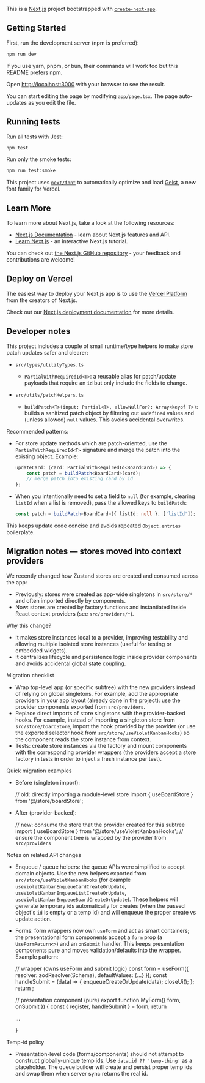 This is a [Next.js](https://nextjs.org) project bootstrapped with [`create-next-app`](https://nextjs.org/docs/app/api-reference/cli/create-next-app).

## Getting Started

First, run the development server (npm is preferred):

```bash
npm run dev
```

If you use yarn, pnpm, or bun, their commands will work too but this README prefers npm.

Open [http://localhost:3000](http://localhost:3000) with your browser to see the result.

You can start editing the page by modifying `app/page.tsx`. The page auto-updates as you edit the file.

## Running tests

Run all tests with Jest:

```bash
npm test
```

Run only the smoke tests:

```bash
npm run test:smoke
```

This project uses [`next/font`](https://nextjs.org/docs/app/building-your-application/optimizing/fonts) to automatically optimize and load [Geist](https://vercel.com/font), a new font family for Vercel.

## Learn More

To learn more about Next.js, take a look at the following resources:

-   [Next.js Documentation](https://nextjs.org/docs) - learn about Next.js features and API.
-   [Learn Next.js](https://nextjs.org/learn) - an interactive Next.js tutorial.

You can check out [the Next.js GitHub repository](https://github.com/vercel/next.js) - your feedback and contributions are welcome!

## Deploy on Vercel

The easiest way to deploy your Next.js app is to use the [Vercel Platform](https://vercel.com/new?utm_medium=default-template&filter=next.js&utm_source=create-next-app&utm_campaign=create-next-app-readme) from the creators of Next.js.

Check out our [Next.js deployment documentation](https://nextjs.org/docs/app/building-your-application/deploying) for more details.

## Developer notes

This project includes a couple of small runtime/type helpers to make store patch updates safer and clearer:

-   `src/types/utilityTypes.ts`

    -   `PartialWithRequiredId<T>`: a reusable alias for patch/update payloads that require an `id` but only include the fields to change.

-   `src/utils/patchHelpers.ts`
    -   `buildPatch<T>(input: Partial<T>, allowNullFor?: Array<keyof T>)`: builds a sanitized patch object by filtering out `undefined` values and (unless allowed) `null` values. This avoids accidental overwrites.

Recommended patterns:

-   For store update methods which are patch-oriented, use the `PartialWithRequiredId<T>` signature and merge the patch into the existing object. Example:

    ```ts
    updateCard: (card: PartialWithRequiredId<BoardCard>) => {
        const patch = buildPatch<BoardCard>(card);
        // merge patch into existing card by id
    };
    ```

-   When you intentionally need to set a field to `null` (for example, clearing `listId` when a list is removed), pass the allowed keys to `buildPatch`:

    ```ts
    const patch = buildPatch<BoardCard>({ listId: null }, ['listId']);
    ```

This keeps update code concise and avoids repeated `Object.entries` boilerplate.

## Migration notes — stores moved into context providers

We recently changed how Zustand stores are created and consumed across the app:

-   Previously: stores were created as app-wide singletons in `src/store/*` and often imported directly by components.
-   Now: stores are created by factory functions and instantiated inside React context providers (see `src/providers/*`).

Why this change?

-   It makes store instances local to a provider, improving testability and allowing multiple isolated store instances (useful for testing or embedded widgets).
-   It centralizes lifecycle and persistence logic inside provider components and avoids accidental global state coupling.

Migration checklist

-   Wrap top-level app (or specific subtree) with the new providers instead of relying on global singletons. For example, add the appropriate providers in your app layout (already done in the project): use the provider components exported from `src/providers`.
-   Replace direct imports of store singletons with the provider-backed hooks. For example, instead of importing a singleton store from `src/store/boardStore`, import the hook provided by the provider (or use the exported selector hook from `src/store/useVioletKanbanHooks`) so the component reads the store instance from context.
-   Tests: create store instances via the factory and mount components with the corresponding provider wrappers (the providers accept a store factory in tests in order to inject a fresh instance per test).

Quick migration examples

-   Before (singleton import):

    // old: directly importing a module-level store
    import { useBoardStore } from '@/store/boardStore';

-   After (provider-backed):

    // new: consume the store that the provider created for this subtree
    import { useBoardStore } from '@/store/useVioletKanbanHooks';
    // ensure the component tree is wrapped by the provider from `src/providers`

Notes on related API changes

-   Enqueue / queue helpers: the queue APIs were simplified to accept domain objects. Use the new helpers exported from `src/store/useVioletKanbanHooks` (for example `useVioletKanbanEnqueueCardCreateOrUpdate`, `useVioletKanbanEnqueueListCreateOrUpdate`, `useVioletKanbanEnqueueBoardCreateOrUpdate`). These helpers will generate temporary ids automatically for creates (when the passed object's `id` is empty or a temp id) and will enqueue the proper create vs update action.
-   Forms: form wrappers now own `useForm` and act as smart containers; the presentational form components accept a `form` prop (a `UseFormReturn<>`) and an `onSubmit` handler. This keeps presentation components pure and moves validation/defaults into the wrapper. Example pattern:

    // wrapper (owns useForm and submit logic)
    const form = useForm({ resolver: zodResolver(Schema), defaultValues: {...} });
    const handleSubmit = (data) => { enqueueCreateOrUpdate(data); closeUi(); };
    return <MyForm form={form} onSubmit={handleSubmit} />;

    // presentation component (pure)
    export function MyForm({ form, onSubmit }) { const { register, handleSubmit } = form; return <form onSubmit={handleSubmit(onSubmit)}>...</form> }

Temp-id policy

-   Presentation-level code (forms/components) should not attempt to construct globally-unique temp ids. Use `data.id ?? 'temp-thing'` as a placeholder. The queue builder will create and persist proper temp ids and swap them when server sync returns the real id.

